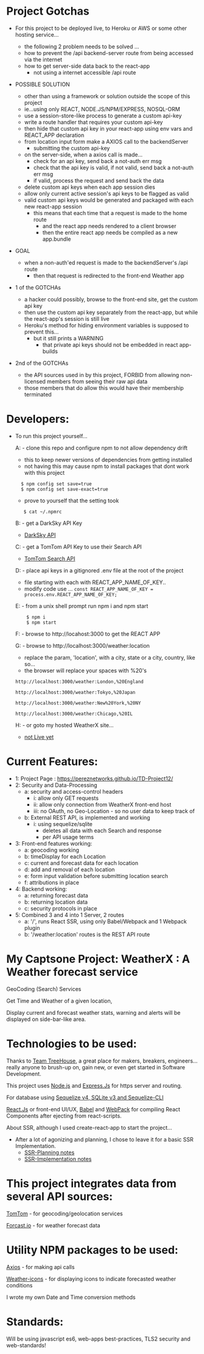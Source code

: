 
# Project Gotchas

- For this project to be deployed live, to Heroku or AWS or some other hosting service...
  - the following 2 problem needs to be solved ...
  - how to prevent the /api backend-server route from being accessed via the internet
  - how to get server-side data back to the react-app
    - not using a internet accessible /api route

- POSSIBLE SOLUTION  
  - other than using a framework or solution outside the scope of this project
  - ie...using only REACT, NODE.JS/NPM/EXPRESS, NOSQL-ORM
  - use a session-store-like process to generate a custom api-key
  - write a route handler that requires your custom api-key
  - then hide that custom api key in your react-app using env vars and REACT_APP declaration
  - from location input form make a AXIOS call to the backendServer
    - submitting the custom api-key
  - on the server-side, when a axios call is made...
    - check for an api key, send back a not-auth err msg
    - check that the api key is valid, if not valid, send back a not-auth err msg
    - if valid, process the request and send back the data
  - delete custom api keys when each app session dies
  - allow only current active session's api keys to be flagged as valid
  - valid custom api keys would be generated and packaged with each new react-app session
    - this means that each time that a request is made to the home route
      - and the react app needs rendered to a client browser
      - then the entire react app needs be compiled as a new app.bundle

- GOAL
  - when a non-auth'ed request is made to the backendServer's /api route  
    - then that request is redirected to the front-end Weather app

- 1 of the GOTCHAs
  - a hacker could possibly, browse to the front-end site, get the custom api key
  - then use the custom api key separately from the react-app, but while the react-app's session is still live
  - Heroku's method for hiding environment variables is supposed to prevent this...
    - but it still prints a WARNING
      - that private api keys should not be embedded in react app-builds
- 2nd of the GOTCHAs
  - the API sources used in by this project, FORBID from allowing non-licensed members from seeing their raw api data
  - those members that do allow this would have their membership terminated

#  Developers:
- To run this project yourself...

  A: - clone this repo and configure npm to not allow dependency drift

     - this to keep newer versions of dependencies from getting installed
     - not having this may cause npm to install packages that dont work with this project
     ```
       $ npm config set save=true
       $ npm config set save-exact=true
     ```
    - prove to yourself that the setting took
     ```
        $ cat ~/.npmrc
     ```
  B: - get a DarkSky API Key
  - [DarkSky API](https://darksky.net/dev)

  C: - get a TomTom API Key to use their Search API
  - [TomTom Search API](https://developer.tomtom.com/search-api/search-api-documentation)

  D: - place api keys in a gitignored .env file at the root of the project
     - file starting with each with REACT_APP_NAME_OF_KEY..
     - modify code use ...
    `const REACT_APP_NAME_OF_KEY = process.env.REACT_APP_NAME_OF_KEY;`

  E: - from a unix shell prompt run npm i and npm start
    ```
        $ npm i
        $ npm start
    ```
  F: - browse to http://locahost:3000 to get the REACT APP

  G: - browse to http://localhost:3000/weather:location

     - replace the param, 'location', with a city, state or a city, country, like so...
     -  the browser will replace your spaces with %20's

      http://localhost:3000/weather:London,%20England

      http://localhost:3000/weather:Tokyo,%20Japan

      http://localhost:3000/weather:New%20York,%20NY

      http://localhost:3000/weather:Chicago,%20IL

  H: - or goto my hosted WeatherX site...
  - [not Live yet](https://almostThere)

# Current Features:

  - 1: Project Page : https://pereznetworks.github.io/TD-Project12/
  - 2: Security and Data-Processing
      - a: security and access-control headers
        - i: allow only GET requests
        - ii: allow only connection from WeatherX front-end host
        - iii: no OAuth, no Geo-Location - so no user data to keep track of
      - b: External REST API, is implemented and working
        - i: using sequelize/sqlite
          - deletes all data with each Search and response
          - per API usage terms
  - 3: Front-end features working:  
      - a: geocoding working
      - b: timeDisplay for each Location
      - c: current and forecast data for each location
      - d: add and removal of each location
      - e: form input validation before submitting location search
      - f: attributions in place
  - 4: Backend working:
      - a: returning forecast data
      - b: returning location data
      - c: security protocols in place
  - 5: Combined 3 and 4 into 1 Server, 2 routes
      - a: '/', runs React SSR, using only Babel/Webpack and 1 Webpack plugin
      - b: '/weather:location' routes is the REST API route

# My Captsone Project:  WeatherX : A Weather forecast service  

GeoCoding (Search) Services

Get Time and Weather of a given location,

Display current and forecast weather stats, warning and alerts will be displayed on side-bar-like area.

# Technologies to be used:

Thanks to [Team TreeHouse](https://teamtreehouse.com), a great place for makers, breakers, engineers... really anyone to brush-up on, gain new, or even get started in Software Development.

This project uses [Node.js](https://nodejs.org/) and [Express.Js](https://expressjs.com/) for https server and routing.

For database using [Sequelize v4, SQLite v3 and Sequelize-CLI](http://docs.sequelizejs.com/)

[React.Js](https://reactjs.org/) or front-end UI/UX, [Babel](https://babeljs.io/) and [WebPack](https://webpack.js.org/concepts) for compiling React Components after ejecting from react-scripts.

About SSR, although I used create-react-app to start the project...
- After a lot of agonizing and planning, I chose to leave it for a basic SSR Implementation.
  - [SSR-Planning notes](./SSR-PLANNING)
  - [SSR-Implementation notes](./SSR-Implementation)

# This project integrates data from several API sources:  

[TomTom](https://developer.tomtom.com/maps-sdk-web) - for geocoding/geolocation services

[Forcast.io](https://darksky.net/dev/docs) - for weather forecast data

# Utility NPM packages to be used:

[Axios](https://www.npmjs.com/package/axios) - for making api calls

[Weather-icons](https://www.npmjs.com/package/weather-icons) - for displaying icons to indicate forecasted weather conditions

I wrote my own Date and Time conversion methods

# Standards:

Will be using javascript es6, web-apps best-practices, TLS2 security and web-standards!
